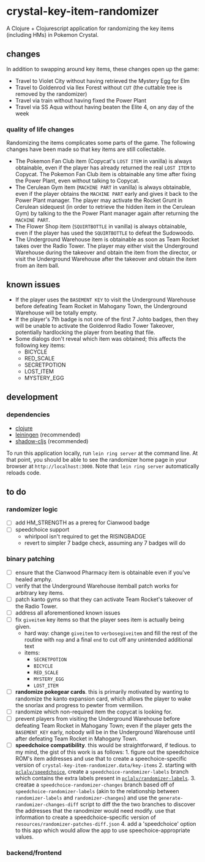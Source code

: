 # crystal-key-item-randomizer

A Clojure + Clojurescript application for randomizing the key items
(including HMs) in Pokemon Crystal.

## changes

In addition to swapping around key items, these changes open up the game:

* Travel to Violet City without having retrieved the Mystery Egg for Elm
* Travel to Goldenrod via Ilex Forest without `CUT` (the cuttable tree
  is removed by the randomizer)
* Travel via train without having fixed the Power Plant
* Travel via SS Aqua without having beaten the Elite 4, on any day of
  the week

### quality of life changes

Randomizing the items complicates some parts of the game. The
following changes have been made so that key items are still
collectable.

* The Pokemon Fan Club item (Copycat's `LOST ITEM` in vanilla) is
  always obtainable, even if the player has already returned the real
  `LOST ITEM` to Copycat. The Pokemon Fan Club item is obtainable any
  time after fixing the Power Plant, even without talking to Copycat.
* The Cerulean Gym item (`MACHINE PART` in vanilla) is always
  obtainable, even if the player obtains the `MACHINE PART` early and
  gives it back to the Power Plant manager. The player may activate
  the Rocket Grunt in Cerulean sidequest (in order to retrieve the
  hidden item in the Cerulean Gym) by talking to the the Power Plant
  manager again after returning the `MACHINE PART`.
* The Flower Shop item (`SQUIRTBOTTLE` in vanilla) is always
  obtainable, even if the player has used the `SQUIRTBOTTLE` to defeat
  the Sudowoodo.
* The Underground Warehouse item is obtainable as soon as Team Rocket
  takes over the Radio Tower. The player may either visit the
  Underground Warehouse during the takeover and obtain the item from
  the director, or visit the Underground Warehouse after the takeover
  and obtain the item from an item ball.

## known issues

* If the player uses the `BASEMENT KEY` to visit the Underground
  Warehouse before defeating Team Rocket in Mahogany Town, the
  Underground Warehouse will be totally empty.
* If the player's 7th badge is not one of the first 7 Johto badges,
  then they will be unable to activate the Goldenrod Radio Tower
  Takeover, potentially hardlocking the player from beating that file.
* Some dialogs don't reveal which item was obtained; this affects the
  following key items:
   - BICYCLE
   - RED_SCALE
   - SECRETPOTION
   - LOST_ITEM
   - MYSTERY_EGG

## development

### dependencies

* [clojure](https://clojure.org)
* [leiningen](https://leiningen.org) (recommended)
* [shadow-cljs](http://shadow-cljs.org/) (recommended)

To run this application locally, run `lein ring server` at the command
line. At that point, you should be able to see the randomizer home
page in your browser at `http://localhost:3000`. Note that `lein ring
server` automatically reloads code.

## to do

### randomizer logic

- [ ] add HM_STRENGTH as a prereq for Cianwood badge
- [ ] speedchoice support
	- whirlpool isn't required to get the RISINGBADGE
	- revert to simpler 7 badge check, assuming any 7 badges will do

### binary patching

- [ ] ensure that the Cianwood Pharmacy item is obtainable even if
      you've healed amphy.
- [ ] verify that the Underground Warehouse itemball patch works for
      arbitrary key items.
- [ ] patch kanto gyms so that they can activate Team Rocket's
      takeover of the Radio Tower.
- [ ] address all aforementioned known issues
- [ ] fix `giveitem` key items so that the player sees item is
      actually being given.
    - hard way: change `giveitem` to `verbosegiveitem` and fill the
      rest of the routine with `nop` and a final `end` to cut off any
      unintended additional text
    - items:
        - `SECRETPOTION`
        - `BICYCLE`
        - `RED_SCALE`
        - `MYSTERY_EGG`
        - `LOST_ITEM`
- [ ] **randomize pokegear cards**. this is primarily motivated by wanting
      to randomize the kanto expansion card, which allows the player
      to wake the snorlax and progress to pewter from vermilion.
- [ ] randomize which non-required item the copycat is looking for.
- [ ] prevent players from visiting the Underground Warehouse before
      defeating Team Rocket in Mahogany Town; even if the player gets
      the `BASEMENT_KEY` early, nobody will be in the Underground
      Warehouse until after defeating Team Rocket in Mahogany Town.
- [ ] **speedchoice compatibility**. this would be straightforward, if
      tedious. to my mind, the gist of this work is as follows:
	  1. figure out the speedchoice ROM's item addresses and use that
         to create a speechoice-specific version of
         `crystal-key-item-randomizer.data/key-items`
	  2. starting with [`pclalv/speedchoice`][pclalv/speedchoice],
	     create a `speedchoice-randomizer-labels` branch which contains
         the extra labels present in [`pclalv/randomizer-labels`][pclalv/randomizer-labels].
	  3. creatae a `speedchoice-randomizer-changes` branch based off
         of `speedchoice-randomizer-labels` (akin to the relationship
         between `randomizer-labels` and `randomizer-changes`) and use
         the `generate-randomizer-changes-diff` script to diff the the
         two branches to discover the addresses that the ranodmizer
         would need modify. use that information to create a
         speedchoice-specific version of
         `resources/randomizer-patches-diff.json`
	  4. add a 'speedchoice' option to this app which would allow the
         app to use speechoice-appropriate values.

### backend/frontend

[pclalv/randomizer-labels]: https://github.com/pclalv/pokecrystal/tree/randomizer-labels
[pclalv/speedchoice]: https://github.com/pclalv/pokecrystal/tree/speedchoice
